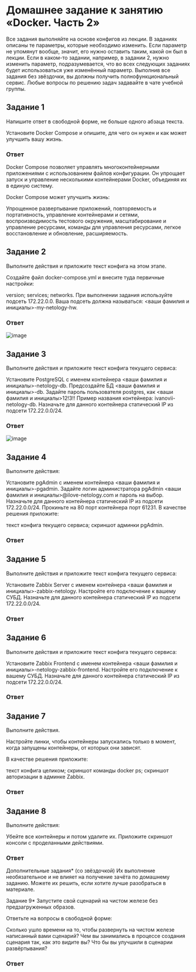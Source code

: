 # Домашнее задание к занятию «Docker. Часть 2»
Все задания выполняйте на основе конфигов из лекции.
В заданиях описаны те параметры, которые необходимо изменить.
Если параметр не упомянут вообще, значит, его нужно оставить таким, какой он был в лекции.
Если в каком-то задании, например, в задании 2, нужно изменить параметр, подразумевается, что во всех следующих заданиях будет использоваться уже изменённый параметр.
Выполнив все задания без звёздочки, вы должны получить полнофункциональный сервис.
Любые вопросы по решению задач задавайте в чате учебной группы.


## Задание 1
Напишите ответ в свободной форме, не больше одного абзаца текста.

Установите Docker Compose и опишите, для чего он нужен и как может улучшить вашу жизнь.
### Ответ
Docker Compose  позволяет управлять многоконтейнерными приложениями с использованием файлов конфигурации. Он упрощает запуск и управление несколькими контейнерами Docker, объединяя их в единую систему.

Docker Compose может улучшить жизнь:

Упрощенное развертывание приложений, повторяемость и портативность, управление контейнерами и сетями, воспроизводимость тестового окружения, масштабирование и управление ресурсами, команды для управления ресурсами, легкое восстановление и обновление, расширяемость.

## Задание 2
Выполните действия и приложите текст конфига на этом этапе.

Создайте файл docker-compose.yml и внесите туда первичные настройки:

version;
services;
networks.
При выполнении задания используйте подсеть 172.22.0.0. Ваша подсеть должна называться: <ваши фамилия и инициалы>-my-netology-hw.
### Ответ
![image](https://github.com/goddim/HW_netology_main/assets/132663924/051f90ec-973d-46ae-a01b-4dd4b46eda8b)


## Задание 3
Выполните действия и приложите текст конфига текущего сервиса:

Установите PostgreSQL с именем контейнера <ваши фамилия и инициалы>-netology-db.
Предсоздайте БД <ваши фамилия и инициалы>-db.
Задайте пароль пользователя postgres, как <ваши фамилия и инициалы>12!3!!
Пример названия контейнера: ivanovii-netology-db.
Назначьте для данного контейнера статический IP из подсети 172.22.0.0/24.
### Ответ

![image](https://github.com/goddim/HW_netology_main/assets/132663924/70da7723-c0a4-42b5-ac0a-94cf2f4f0857)

## Задание 4
Выполните действия:

Установите pgAdmin с именем контейнера <ваши фамилия и инициалы>-pgadmin.
Задайте логин администратора pgAdmin <ваши фамилия и инициалы>@ilove-netology.com и пароль на выбор.
Назначьте для данного контейнера статический IP из подсети 172.22.0.0/24.
Прокиньте на 80 порт контейнера порт 61231.
В качестве решения приложите:

текст конфига текущего сервиса;
скриншот админки pgAdmin.
### Ответ

## Задание 5
Выполните действия и приложите текст конфига текущего сервиса:

Установите Zabbix Server с именем контейнера <ваши фамилия и инициалы>-zabbix-netology.
Настройте его подключение к вашему СУБД.
Назначьте для данного контейнера статический IP из подсети 172.22.0.0/24.
### Ответ

## Задание 6
Выполните действия и приложите текст конфига текущего сервиса:

Установите Zabbix Frontend с именем контейнера <ваши фамилия и инициалы>-netology-zabbix-frontend.
Настройте его подключение к вашему СУБД.
Назначьте для данного контейнера статический IP из подсети 172.22.0.0/24.
### Ответ

## Задание 7
Выполните действия.

Настройте линки, чтобы контейнеры запускались только в момент, когда запущены контейнеры, от которых они зависят.

В качестве решения приложите:

текст конфига целиком;
скриншот команды docker ps;
скриншот авторизации в админке Zabbix.
### Ответ

## Задание 8
Выполните действия:

Убейте все контейнеры и потом удалите их.
Приложите скриншот консоли с проделанными действиями.
### Ответ

Дополнительные задания* (со звёздочкой)
Их выполнение необязательное и не влияет на получение зачёта по домашнему заданию. Можете их решить, если хотите лучше разобраться в материале.


Задание 9*
Запустите свой сценарий на чистом железе без предзагруженных образов.

Ответьте на вопросы в свободной форме:

Сколько ушло времени на то, чтобы развернуть на чистом железе написанный вами сценарий?
Чем вы занимались в процессе создания сценария так, как это видите вы?
Что бы вы улучшили в сценарии развёртывания?
### Ответ

